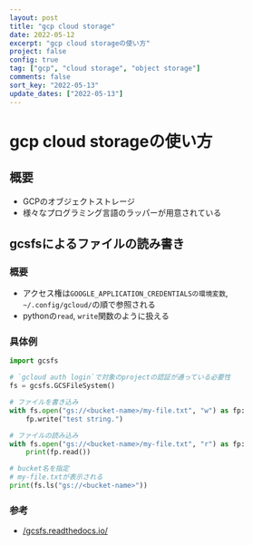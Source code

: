 ```yaml
---
layout: post
title: "gcp cloud storage"
date: 2022-05-12
excerpt: "gcp cloud storageの使い方"
project: false
config: true
tag: ["gcp", "cloud storage", "object storage"]
comments: false
sort_key: "2022-05-13"
update_dates: ["2022-05-13"]
---
```


# gcp cloud storageの使い方

## 概要
 - GCPのオブジェクトストレージ
 - 様々なプログラミング言語のラッパーが用意されている

## gcsfsによるファイルの読み書き

### 概要
 - アクセス権は`GOOGLE_APPLICATION_CREDENTIALSの環境変数`, `~/.config/gcloud/`の順で参照される
 - pythonの`read`, `write`関数のように扱える

### 具体例

```python
import gcsfs

# `gcloud auth login`で対象のprojectの認証が通っている必要性
fs = gcsfs.GCSFileSystem()

# ファイルを書き込み
with fs.open("gs://<bucket-name>/my-file.txt", "w") as fp:
    fp.write("test string.")

# ファイルの読み込み
with fs.open("gs://<bucket-name>/my-file.txt", "r") as fp:
    print(fp.read())

# bucket名を指定
# my-file.txtが表示される
print(fs.ls("gs://<bucket-name>"))
```

### 参考
 - [/gcsfs.readthedocs.io/](https://gcsfs.readthedocs.io/en/latest/index.html)
